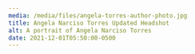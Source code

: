 ```yaml
---
media: /media/files/angela-torres-author-photo.jpg
title: Angela Narciso Torres Updated Headshot
alt: A portrait of Angela Narciso Torres
date: 2021-12-01T05:50:00-0500
---
```

